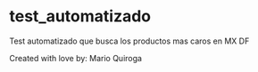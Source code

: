 # test_automatizado
Test automatizado que busca los productos mas caros en MX DF

Created with love by: Mario Quiroga